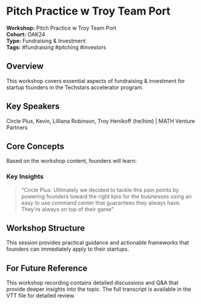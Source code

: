 # Pitch Practice w  Troy Team Port

**Workshop:** Pitch Practice w  Troy Team Port  
**Cohort:** OAK24  
**Type:** Fundraising & Investment  
**Tags:** #fundraising #pitching #investors

## Overview

This workshop covers essential aspects of fundraising & investment for startup founders in the Techstars accelerator program.

## Key Speakers

Circle Plus, Kevin, Lilliana Robinson, Troy Henikoff (he/him) | MATH Venture Partners

## Core Concepts

Based on the workshop content, founders will learn:


### Key Insights

> "Circle Plus: Ultimately we decided to tackle this pain points by powering founders toward the right kpis for the businesses using an easy to use command center that guarantees they always have. They're always on top of their game"


## Workshop Structure

This session provides practical guidance and actionable frameworks that founders can immediately apply to their startups.

## For Future Reference

This workshop recording contains detailed discussions and Q&A that provide deeper insights into the topic. The full transcript is available in the VTT file for detailed review.
